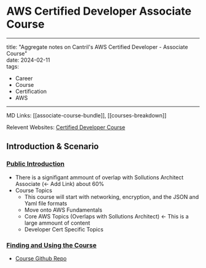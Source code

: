 # AWS Certified Developer Associate Course

---
title: "Aggregate notes on Cantril's AWS Certified Developer - Associate Course"  
date: 2024-02-11  
tags:
- Career
- Course
- Certification
- AWS
---

MD Links: [[associate-course-bundle]], [[courses-breakdown]]

Relevent Websites: [Certified Developer Course](https://learn.cantrill.io/courses/enrolled/1101194)

## Introduction & Scenario

### [Public Introduction](https://learn.cantrill.io/courses/1101194/lectures/30553576)
- There is a signifigant ammount of overlap with Sollutions Architect Associate (<- Add Link) about 60%
- Course Topics
    - This course will start with networking, encryption, and the JSON and Yaml file formats
    - Move onto AWS Fundamentals
    - Core AWS Topics (Overlaps with Sollutions Architect) <- This is a large ammount of content
    - Developer Cert Specific Topics

### [Finding and Using the Course](https://learn.cantrill.io/courses/1101194/lectures/24663362)
- [Course Github Repo](https://github.com/acantril/aws-dev-associate)


